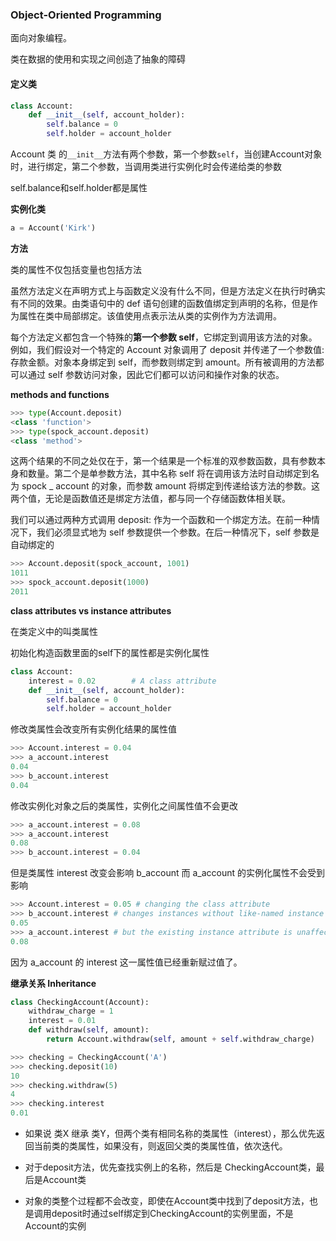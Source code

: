 ### Object-Oriented Programming

面向对象编程。

类在数据的使用和实现之间创造了抽象的障碍



#### 定义类

```python
class Account:
    def __init__(self, account_holder):
        self.balance = 0
        self.holder = account_holder
```

Account 类 的`__init__`方法有两个参数，第一个参数`self`，当创建Account对象时，进行绑定，第二个参数，当调用类进行实例化时会传递给类的参数

self.balance和self.holder都是属性

**实例化类**

```python
a = Account('Kirk')
```

**方法**

类的属性不仅包括变量也包括方法

虽然方法定义在声明方式上与函数定义没有什么不同，但是方法定义在执行时确实有不同的效果。由类语句中的 def 语句创建的函数值绑定到声明的名称，但是作为属性在类中局部绑定。该值使用点表示法从类的实例作为方法调用。

每个方法定义都包含一个特殊的**第一个参数 self**，它绑定到调用该方法的对象。例如，我们假设对一个特定的 Account 对象调用了 deposit 并传递了一个参数值: 存款金额。对象本身绑定到 self，而参数则绑定到 amount。所有被调用的方法都可以通过 self 参数访问对象，因此它们都可以访问和操作对象的状态。

**methods and functions**

```python
>>> type(Account.deposit)
<class 'function'>
>>> type(spock_account.deposit)
<class 'method'>
```

这两个结果的不同之处仅在于，第一个结果是一个标准的双参数函数，具有参数本身和数量。第二个是单参数方法，其中名称 self 将在调用该方法时自动绑定到名为 spock _ account 的对象，而参数 amount 将绑定到传递给该方法的参数。这两个值，无论是函数值还是绑定方法值，都与同一个存储函数体相关联。

我们可以通过两种方式调用 deposit: 作为一个函数和一个绑定方法。在前一种情况下，我们必须显式地为 self 参数提供一个参数。在后一种情况下，self 参数是自动绑定的

```python
>>> Account.deposit(spock_account, 1001)
1011
>>> spock_account.deposit(1000)
2011
```

**class attributes vs instance attributes**

在类定义中的叫类属性

初始化构造函数里面的self下的属性都是实例化属性

```python
class Account:
    interest = 0.02        # A class attribute
    def __init__(self, account_holder):
        self.balance = 0
        self.holder = account_holder
```

修改类属性会改变所有实例化结果的属性值

```python
>>> Account.interest = 0.04
>>> a_account.interest
0.04
>>> b_account.interest
0.04
```

修改实例化对象之后的类属性，实例化之间属性值不会更改

```python
>>> a_account.interest = 0.08
>>> a_account.interest
0.08
>>> b_account.interest = 0.04
```

但是类属性 interest 改变会影响 b_account 而 a_account 的实例化属性不会受到影响

```python
>>> Account.interest = 0.05 # changing the class attribute
>>> b_account.interest # changes instances without like-named instance attributes
0.05
>>> a_account.interest # but the existing instance attribute is unaffected
0.08
```

因为 a_account 的 interest 这一属性值已经重新赋过值了。

**继承关系 Inheritance**

```python
class CheckingAccount(Account):
    withdraw_charge = 1
    interest = 0.01
    def withdraw(self, amount):
        return Account.withdraw(self, amount + self.withdraw_charge)
```

```python
>>> checking = CheckingAccount('A')
>>> checking.deposit(10)
10
>>> checking.withdraw(5)
4
>>> checking.interest
0.01
```

- 如果说 类X 继承 类Y，但两个类有相同名称的类属性（interest），那么优先返回当前类的类属性，如果没有，则返回父类的类属性值，依次迭代。

- 对于deposit方法，优先查找实例上的名称，然后是 CheckingAccount类，最后是Account类
- 对象的类整个过程都不会改变，即使在Account类中找到了deposit方法，也是调用deposit时通过self绑定到CheckingAccount的实例里面，不是Account的实例